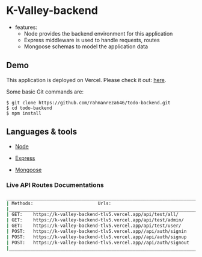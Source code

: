 # K-Valley-backend


* features:
  * Node provides the backend environment for this application
  * Express middleware is used to handle requests, routes
  * Mongoose schemas to model the application data

## Demo

This application is deployed on Vercel. Please check it out: [here]().

Some basic Git commands are:

```
$ git clone https://github.com/rahmanreza646/todo-backend.git
$ cd todo-backend
$ npm install
```

## Languages & tools

- [Node](https://nodejs.org/en/)

- [Express](https://expressjs.com/)

- [Mongoose](https://mongoosejs.com/)

### Live API Routes Documentations

```sh
____________________________________________________________________________________________________
| Methods:                        Urls:                                           //Actions        |
|__________________________________________________________________________________________________|
| GET:    https://k-valley-backend-tlv5.vercel.app/api/test/all/        //retrive public content   |
| GET:    https://k-valley-backend-tlv5.vercel.app/api/test/admin/      //access Admin’s content   |
| GET:    https://k-valley-backend-tlv5.vercel.app/api/test/user/       //access User’s content    |
| POST:   https://k-valley-backend-tlv5.vercel.app//api/auth/signin     //login the account        |
| POST:   https://k-valley-backend-tlv5.vercel.app//api/auth/signup     //signup new account       |
| POST:   https://k-valley-backend-tlv5.vercel.app//api/auth/signout    //logout the account       |
|__________________________________________________________________________________________________|
```

